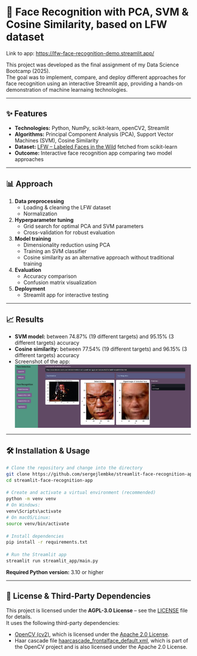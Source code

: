 # 👤 Face Recognition with PCA, SVM & Cosine Similarity, based on LFW dataset
Link to app: https://lfw-face-recognition-demo.streamlit.app/

This project was developed as the final assignment of my Data Science Bootcamp (2025).  
The goal was to implement, compare, and deploy different approaches for face recognition using an interactive Streamlit app, providing a hands-on demonstration of machine learnaing technologies.

---

## ✨ Features
- **Technologies:** Python, NumPy, scikit-learn, openCV2, Streamlit  
- **Algorithms:** Principal Component Analysis (PCA), Support Vector Machines (SVM), Cosine Similarity  
- **Dataset:** [LFW – Labeled Faces in the Wild](https://scikit-learn.org/stable/modules/generated/sklearn.datasets.fetch_lfw_people.html) fetched from scikit-learn
- **Outcome:** Interactive face recognition app comparing two model approaches

---

## 📊 Approach
1. **Data preprocessing**  
   - Loading & cleaning the LFW dataset
   - Normalization
2. **Hyperparameter tuning**  
   - Grid search for optimal PCA and SVM parameters
   - Cross-validation for robust evaluation
3. **Model training**  
   - Dimensionality reduction using PCA
   - Training an SVM classifier
   - Cosine similarity as an alternative approach without traditional training
4. **Evaluation**  
   - Accuracy comparison
   - Confusion matrix visualization
5. **Deployment**  
   - Streamlit app for interactive testing

---

## 📈 Results
- **SVM model:** between 74.87% (19 different targets) and 95.15% (3 different targets) accuracy  
- **Cosine similarity:** between 77.54% (19 different targets) and 96.15% (3 different targets) accuracy  
- Screenshot of the app:  
  ![Streamlit App Screenshot](app_demo.png)

---

## 🛠️ Installation & Usage
```bash
# Clone the repository and change into the directory
git clone https://github.com/sergejlembke/streamlit-face-recognition-app.git
cd streamlit-face-recognition-app

# Create and activate a virtual environment (recommended)
python -m venv venv
# On Windows:
venv\Scripts\activate
# On macOS/Linux:
source venv/bin/activate

# Install dependencies
pip install -r requirements.txt

# Run the Streamlit app
streamlit run streamlit_app/main.py
```

**Required Python version:** 3.10 or higher

---
 
## 📜 License & Third-Party Dependencies

This project is licensed under the **AGPL-3.0 License** – see the [LICENSE]([LICENSE](https://www.gnu.org/licenses/agpl-3.0.en.html)) file for details.  
It uses the following third-party dependencies: 
- [OpenCV (cv2)](https://opencv.org/), which is licensed under the [Apache 2.0 License](https://www.apache.org/licenses/LICENSE-2.0).
- Haar cascade file [haarcascade_frontalface_default.xml](https://github.com/opencv/opencv/blob/4.x/data/haarcascades/haarcascade_frontalface_default.xml), which is part of the OpenCV project and is also licensed under the Apache 2.0 License.
